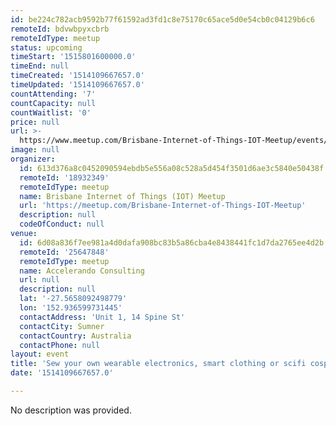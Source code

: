 ```yaml
---
id: be224c782acb9592b77f61592ad3fd1c8e75170c65ace5d0e54cb0c04129b6c6
remoteId: bdvwbpyxcbrb
remoteIdType: meetup
status: upcoming
timeStart: '1515801600000.0'
timeEnd: null
timeCreated: '1514109667657.0'
timeUpdated: '1514109667657.0'
countAttending: '7'
countCapacity: null
countWaitlist: '0'
price: null
url: >-
  https://www.meetup.com/Brisbane-Internet-of-Things-IOT-Meetup/events/245652885/
image: null
organizer:
  id: 613d376a8c0452090594ebdb5e556a08c528a5d454f3501d6ae3c5840e50438f
  remoteId: '18932349'
  remoteIdType: meetup
  name: Brisbane Internet of Things (IOT) Meetup
  url: 'https://meetup.com/Brisbane-Internet-of-Things-IOT-Meetup'
  description: null
  codeOfConduct: null
venue:
  id: 6d08a836f7ee981a4d0dafa908bc83b5a86cba4e8438441fc1d7da2765ee4d2b
  remoteId: '25647848'
  remoteIdType: meetup
  name: Accelerando Consulting
  url: null
  description: null
  lat: '-27.5658092498779'
  lon: '152.936599731445'
  contactAddress: 'Unit 1, 14 Spine St'
  contactCity: Sumner
  contactCountry: Australia
  contactPhone: null
layout: event
title: 'Sew your own wearable electronics, smart clothing or scifi cosplay. (Saturday)'
date: '1514109667657.0'

---
```

No description was provided.

